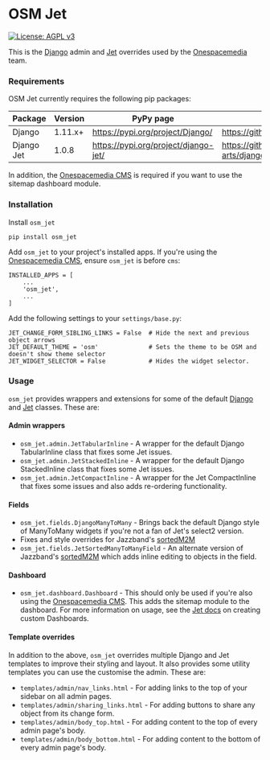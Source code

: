 # OSM Jet
[![License: AGPL v3](https://img.shields.io/badge/License-AGPL%20v3-blue.svg)](https://github.com/onespacemedia/osm_jet/blob/master/LICENSE)

This is the [Django][django-project] admin and [Jet][jet-repo] overrides used by the [Onespacemedia][osm-site] team.

### Requirements
OSM Jet currently requires the following pip packages:

| Package | Version | PyPy page | Repo |
| ------ | ------ | ------ | ------ |
| Django | 1.11.x+ | https://pypi.org/project/Django/ | https://github.com/django/django |
| Django Jet | 1.0.8 | https://pypi.org/project/django-jet/ | https://github.com/geex-arts/django-jet |

In addition, the [Onespacemedia CMS][osm-cms] is required if you want to use the sitemap dashboard module.

### Installation

Install `osm_jet`
```
pip install osm_jet
```

Add `osm_jet` to your project's installed apps. If you're using the [Onespacemedia CMS][osm-cms], ensure `osm_jet` is before `cms`:
```
INSTALLED_APPS = [
    ...
    'osm_jet',
    ...
]
```

Add the following settings to your `settings/base.py`:
```
JET_CHANGE_FORM_SIBLING_LINKS = False  # Hide the next and previous object arrows
JET_DEFAULT_THEME = 'osm'              # Sets the theme to be OSM and doesn't show theme selector
JET_WIDGET_SELECTOR = False            # Hides the widget selector.
```

### Usage
`osm_jet` provides wrappers and extensions for some of the default [Django][django-project] and [Jet][jet-repo] classes. These are:

#### Admin wrappers
* `osm_jet.admin.JetTabularInline` - A wrapper for the default Django TabularInline class that fixes some Jet issues.
* `osm_jet.admin.JetStackedInline` - A wrapper for the default Django StackedInline class that fixes some Jet issues.
* `osm_jet.admin.JetCompactInline` - A wrapper for the Jet CompactInline that fixes some issues and also adds re-ordering functionality.

#### Fields
* `osm_jet.fields.DjangoManyToMany` - Brings back the default Django style of ManyToMany widgets if you're not a fan of Jet's select2 version.
* Fixes and style overrides for Jazzband's [sortedM2M][sortedm2m]
* `osm_jet.fields.JetSortedManyToManyField` - An alternate version of Jazzband's [sortedM2M][sortedm2m] which adds inline editing to objects in the field.

#### Dashboard
* `osm_jet.dashboard.Dashboard` - This should only be used if you're also using the [Onespacemedia CMS][osm-cms]. This adds the sitemap module to the dashboard. For more information on usage, see the [Jet docs](https://jet.readthedocs.io/en/latest/dashboard_custom.html#set-up-custom-dashboard) on creating custom Dashboards.

#### Template overrides
In addition to the above, `osm_jet` overrides multiple Django and Jet templates to improve their styling and layout. It also provides some utility templates you can use the customise the admin. These are:

* `templates/admin/nav_links.html` - For adding links to the top of your sidebar on all admin pages.
* `templates/admin/sharing_links.html` - For adding buttons to share any object from its change form.
* `templates/admin/body_top.html` - For adding content to the top of every admin page's body.
* `templates/admin/body_bottom.html` - For adding content to the bottom of every admin page's body.

[django-project]: <https://www.djangoproject.com/>
[jet-repo]: <https://github.com/geex-arts/django-jet>
[osm-site]: <https://onespacemedia.com>
[osm-cms]: <https://github.com/onespacemedia/cms>
[sortedm2m]: <https://github.com/jazzband/django-sortedm2m>
